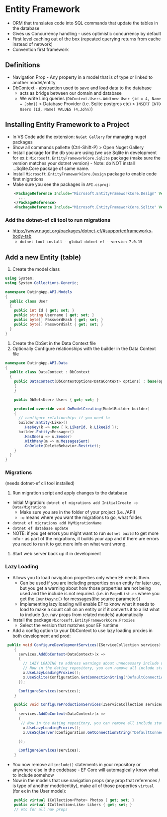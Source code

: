# Entity Framework

- ORM that translates code into SQL commands that update the tables in the database
- Gives us Concurrency handling - uses optimistic concurrency by default
- First level caching out of the box (repeated querying returns from cache instead of network)
- Convention first framework

## Definitions

- Navigation Prop - Any property in a model that is of type or linked to another model/entity
- DbContext - abstraction used to save and load data to the database
  - acts as bridge between our domain and database
  - We write Linq queries (`DbContext.Users.Add(new User {id = 4, Name = John})` > Database Provider (i.e. Sqlite postgres etc) > `INSERT INTO Users (Id, Name) VALUES (4,John)`)

## Installing Entity Framework to a Project

- In VS Code add the extension: `NuGet Gallery` for managing nuget packages
- Show all commands pallette (Ctrl-Shift-P) > Open Nuget Gallery
- Install package for the db you are using (we use Sqlite in development for ex.): `Microsoft.EntityFrameworkCore.Sqlite` package (make sure the version matches your dotnet version) - Note: do NOT install ...Sqlite.Core package of same name.
- Install `Microsoft.EntityFrameworkCore.Design` package to enable code first migrations
- Make sure you see the packages in `API.csproj`:

```xml
    <PackageReference Include="Microsoft.EntityFrameworkCore.Design" Version="7.0.15">
      ...
    </PackageReference>
    <PackageReference Include="Microsoft.EntityFrameworkCore.Sqlite" Version="7.0.15" />
```

### Add the dotnet-ef cli tool to run migrations

- https://www.nuget.org/packages/dotnet-ef/#supportedframeworks-body-tab
  - `dotnet tool install --global dotnet-ef --version 7.0.15`

## Add a new Entity (table)

1. Create the model class

```c#
using System;
using System.Collections.Generic;

namespace DatingApp.API.Models
{
  public class User
  {
    public int Id { get; set; }
    public string Username { get; set; }
    public byte[] PasswordHash { get; set; }
    public byte[] PasswordSalt { get; set; }
  }
}
```

1. Create the DbSet in the Data Context file
1. Optionally Configure relationships with the builder in the Data Context file

```c#
namespace DatingApp.API.Data
{
  public class DataContext : DbContext
  {
    public DataContext(DbContextOptions<DataContext> options) : base(options)
    {
    }

    public DbSet<User> Users { get; set; }

    protected override void OnModelCreating(ModelBuilder builder)
    {
      // configure relationships if you need to
      builder.Entity<Like>()
        .HasKey(k => new { k.LikerId, k.LikeeId });
      builder.Entity<Message>()
        .HasOne(u => u.Sender)
        .WithMany(m => m.MessagesSent)
        .OnDelete(DeleteBehavior.Restrict);
    }
  }
}
```

### Migrations

(needs dotnet-ef cli tool installed)

1. Run migration script and apply changes to the database

- Initial Migration: `dotnet ef migrations add InitialCreate -o Data/Migrations`
  - Make sure you are in the folder of your project (i.e. /API)
  - `-o` means where you want the migrations to go, what folder.
- `dotnet ef migrations add MyMigrationName`
- `dotnet ef database update`
- NOTE: if you get errors you might want to run `dotnet build` to get more info - as part of the migrations, it builds your app and if there are errors you need to run it to get more info on what went wrong.

1. Start web server back up if in development

### Lazy Loading

- Allows you to load navigation properties only when EF needs them.
  - Can be used if you are including properties on an entity for later use, but you get a warning about how those properties are not being used and the include is not requried. (i.e. in `PagedList.cs` where you get the `CountAsync()` for messages(the source parameter))
  - Implementing lazy loading will enable EF to know what it needs to load to make a count call on an entity or if it converts it to a list what to include (i.e. nav props from related models) automatically
- Install the package `Microsoft.EntityFrameworkCore.Proxies`
  - Select the version that matches your EF runtime
- Add a config option to your DbContext to use lazy loading proxies in both development and prod:

```c#
 public void ConfigureDevelopmentServices(IServiceCollection services)
    {
      services.AddDbContext<DataContext>(x =>
      {
        // LAZY LOADING to address warnings about unnecessary include usage with navprops from the CountAsync() call in PagedList.cs (because at that time it executes the IQueryable before the included Photos are used or returned)
        // Now in the dating repository, you can remove all include statements! EF will know what it needs to use and include automatically
        x.UseLazyLoadingProxies();
        x.UseSqlite(Configuration.GetConnectionString("DefaultConnection")); // comes from appsettings.json files (appsettings.Development.json when in Development mode)
      });

      ConfigureServices(services);
    }

    public void ConfigureProductionServices(IServiceCollection services)
    {
      services.AddDbContext<DataContext>(x =>
      {
       // Now in the dating repository, you can remove all include statements! EF will know what it needs to use and include automatically
        x.UseLazyLoadingProxies();
        x.UseSqlServer(Configuration.GetConnectionString("DefaultConnection"));

      });

      ConfigureServices(services);
    }
```

- You now remove all `include()` statements in your repository or anywhere else in the codebase - EF Core will automagically know what to include somehow
- Now in the models that use navigation props (any prop that references / is type of another model/entity), make all of those properties `virtual` (for ex in the User model):

```c#
    public virtual ICollection<Photo> Photos { get; set; }
    public virtual ICollection<Like> Likers { get; set; }
    // etc for all nav props
```
